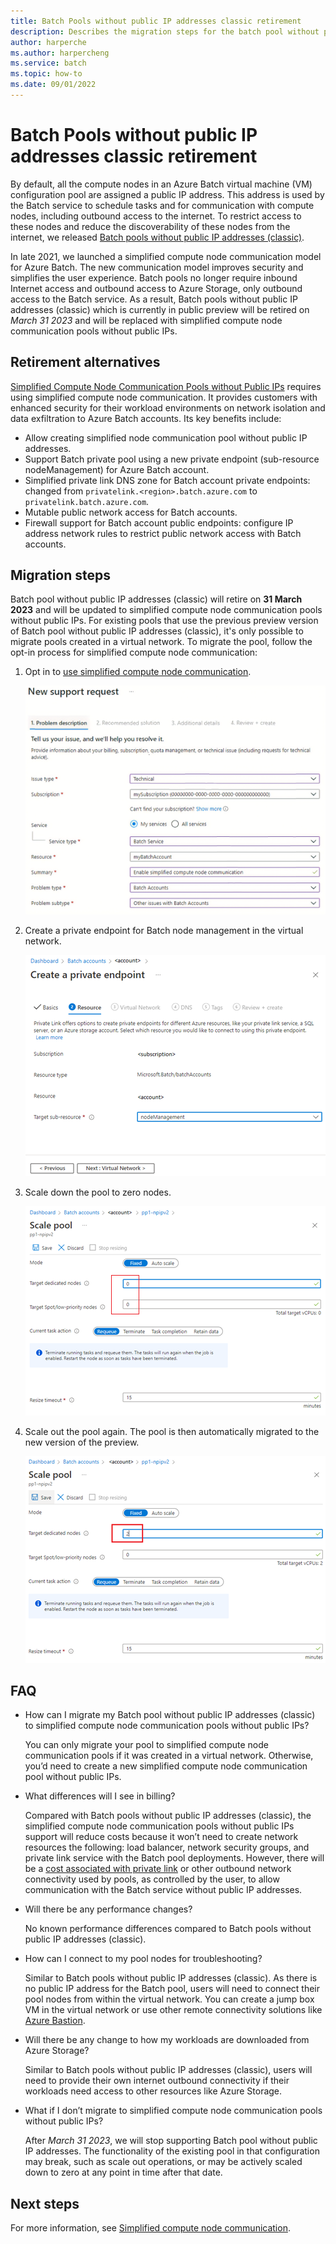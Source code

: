 ```yaml
---
title: Batch Pools without public IP addresses classic retirement
description: Describes the migration steps for the batch pool without public ip addresses and the end of support details.
author: harperche
ms.author: harpercheng
ms.service: batch
ms.topic: how-to
ms.date: 09/01/2022
---
```


# Batch Pools without public IP addresses classic retirement

By default, all the compute nodes in an Azure Batch virtual machine (VM) configuration pool are assigned a public IP address. This address is used by the Batch service to schedule tasks and for communication with compute nodes, including outbound access to the internet. To restrict access to these nodes and reduce the discoverability of these nodes from the internet, we released [Batch pools without public IP addresses (classic)](./batch-pool-no-public-ip-address.md).

In late 2021, we launched a simplified compute node communication model for Azure Batch. The new communication model improves security and simplifies the user experience. Batch pools no longer require inbound Internet access and outbound access to Azure Storage, only outbound access to the Batch service. As a result, Batch pools without public IP addresses (classic) which is currently in public preview will be retired on *March 31 2023* and will be replaced with simplified compute node communication pools without public IPs.

## Retirement alternatives

[Simplified Compute Node Communication Pools without Public IPs](./simplified-node-communication-pool-no-public-ip.md) requires using simplified compute node communication. It provides customers with enhanced security for their workload environments on network isolation and data exfiltration to Azure Batch accounts. Its key benefits include:

- Allow creating simplified node communication pool without public IP addresses.
- Support Batch private pool using a new private endpoint (sub-resource nodeManagement) for Azure Batch account.
- Simplified private link DNS zone for Batch account private endpoints: changed from `privatelink.<region>.batch.azure.com` to `privatelink.batch.azure.com`.
- Mutable public network access for Batch accounts.
- Firewall support for Batch account public endpoints: configure IP address network rules to restrict public network access with Batch accounts.

## Migration steps

Batch pool without public IP addresses (classic) will retire on **31 March 2023** and will be updated to simplified compute node communication pools without public IPs. For existing pools that use the previous preview version of Batch pool without public IP addresses (classic), it's only possible to migrate pools created in a virtual network. To migrate the pool, follow the opt-in process for simplified compute node communication:

1. Opt in to [use simplified compute node communication](./simplified-compute-node-communication.md#opt-your-batch-account-in-or-out-of-simplified-compute-node-communication).

   ![Support Request](../batch/media/certificates/opt-in.png)

1. Create a private endpoint for Batch node management in the virtual network.

   ![Create Endpoint](../batch/media/certificates/private-endpoint.png)

1. Scale down the pool to zero nodes.

   ![Scale Down](../batch/media/certificates/scale-down-pool.png)

1. Scale out the pool again. The pool is then automatically migrated to the new version of the preview.

   ![Scale Out](../batch/media/certificates/scale-out-pool.png)

## FAQ

- How can I migrate my Batch pool without public IP addresses (classic) to simplified compute node communication pools without public IPs?

  You can only migrate your pool to simplified compute node communication pools if it was created in a virtual network. Otherwise, you’d need to create a new simplified compute node communication pool without public IPs.

- What differences will I see in billing?

  Compared with Batch pools without public IP addresses (classic), the simplified compute node communication pools without public IPs support will reduce costs because it won’t need to create network resources the following: load balancer, network security groups, and private link service with the Batch pool deployments. However, there will be a [cost associated with  private link](https://azure.microsoft.com/pricing/details/private-link/) or other outbound network connectivity used by pools, as controlled by the user, to allow communication with the Batch service without public IP addresses.

- Will there be any performance changes?

  No known performance differences compared to Batch pools without public IP addresses (classic).

- How can I connect to my pool nodes for troubleshooting?

  Similar to Batch pools without public IP addresses (classic). As there is no public IP address for the Batch pool, users will need to connect their pool nodes from within the virtual network. You can create a jump box VM in the virtual network or use other remote connectivity solutions like [Azure Bastion](../bastion/bastion-overview.md).

- Will there be any change to how my workloads are downloaded from Azure Storage?

  Similar to Batch pools without public IP addresses (classic), users will need to provide their own internet outbound connectivity if their workloads need access to other resources like Azure Storage.

- What if I don’t migrate to simplified compute node communication pools without public IPs?

  After *March 31 2023*, we will stop supporting Batch pool without public IP addresses. The functionality of the existing pool in that configuration may break, such as scale out operations, or may be actively scaled down to zero at any point in time after that date.

## Next steps

For more information, see [Simplified compute node communication](./simplified-compute-node-communication.md).
